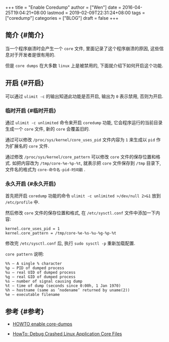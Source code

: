 +++
title = "Enable Coredump"
author = ["Wen"]
date = 2016-04-25T19:04:21+08:00
lastmod = 2019-02-09T22:31:24+08:00
tags = ["coredump"]
categories = ["BLOG"]
draft = false
+++

## 简介 {#简介}

当一个程序崩溃时会产生一个 `core` 文件, 里面记录了这个程序崩溃的原因, 这些信息对于开发者是很有用的.

但是 `core dumps` 在大多数 `linux` 上是被禁用的, 下面就介绍下如何开启这个功能.


## 开启 {#开启}

可以通过 `ulimit -c` 的输出知道此功能是否开启, 输出为 `0` 表示禁用, 否则为开启.


### 临时开启 {#临时开启}

通过 `ulimit -c unlimited` 命令来开启 `coredump` 功能, 它会程序运行的当前目录生成一个 `core` 文件, 新的 `core` 会覆盖旧的.

通过可以修改 `/proc/sys/kernel/core_uses_pid` 文件内容为 `1` 来生成以 `pid` 作为扩展名的 `core` 文件.

通过修改 `/proc/sys/kernel/core_pattern` 可以修改 `core` 文件的保存位置和格式. 如把内容改为 `/tmp/core-%e-%p-%t`, 就表示把 `core` 文件保存到 `/tmp` 目录下, 文件名的格式为 `core-命令名-pid-时间戳` .


### 永久开启 {#永久开启}

首先把开启 `coredump` 功能的命令 `ulimit -c unlimited >/dev/null 2>&1` 放到 `/etc/profile` 中.

然后修改 `core` 文件的保存位置和格式, 在 `/etc/sysctl.conf` 文件中添加一下内容:

```shell
kernel.core_uses_pid = 1
kernel.core_pattern = /tmp/core-%e-%s-%u-%g-%p-%t
```

修改完 `/etc/sysctl.conf` 后, 执行 `sudo sysctl -p` 重新加载配置.

`core pattern` 说明:

```shell
%% – A single % character
%p – PID of dumped process
%u – real UID of dumped process
%g – real GID of dumped process
%s – number of signal causing dump
%t – time of dump (seconds since 0:00h, 1 Jan 1970)
%h – hostname (same as ’nodename’ returned by uname(2))
%e – executable filename
```


## 参考 {#参考}

-   [HOWTO enable core-dumps](<http://en.linuxreviews.org/HOWTO%5Fenable%5Fcore-dumps>)

-   [HowTo: Debug Crashed Linux Application Core Files](<http://www.cyberciti.biz/tips/linux-core-dumps.html>)

